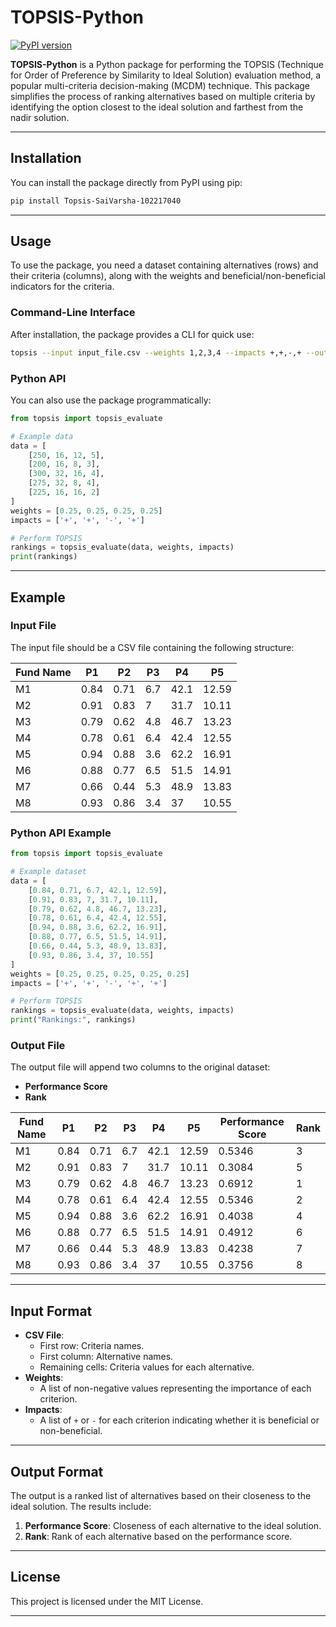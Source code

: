 # TOPSIS-Python

[![PyPI version](https://badge.fury.io/py/topsis-python.svg)](https://pypi.org/project/topsis-python/)

**TOPSIS-Python** is a Python package for performing the TOPSIS (Technique for Order of Preference by Similarity to Ideal Solution) evaluation method, a popular multi-criteria decision-making (MCDM) technique. This package simplifies the process of ranking alternatives based on multiple criteria by identifying the option closest to the ideal solution and farthest from the nadir solution.

---

## Installation

You can install the package directly from PyPI using pip:

```bash
pip install Topsis-SaiVarsha-102217040
```

---

## Usage

To use the package, you need a dataset containing alternatives (rows) and their criteria (columns), along with the weights and beneficial/non-beneficial indicators for the criteria.

### Command-Line Interface

After installation, the package provides a CLI for quick use:

```bash
topsis --input input_file.csv --weights 1,2,3,4 --impacts +,+,-,+ --output output_file.csv
```

### Python API

You can also use the package programmatically:

```python
from topsis import topsis_evaluate

# Example data
data = [
    [250, 16, 12, 5],
    [200, 16, 8, 3],
    [300, 32, 16, 4],
    [275, 32, 8, 4],
    [225, 16, 16, 2]
]
weights = [0.25, 0.25, 0.25, 0.25]
impacts = ['+', '+', '-', '+']

# Perform TOPSIS
rankings = topsis_evaluate(data, weights, impacts)
print(rankings)
```

---

## Example

### Input File

The input file should be a CSV file containing the following structure:

| Fund Name | P1   | P2   | P3  | P4   | P5   |
|-----------|-------|-------|------|-------|-------|
| M1        | 0.84  | 0.71  | 6.7  | 42.1  | 12.59 |
| M2        | 0.91  | 0.83  | 7    | 31.7  | 10.11 |
| M3        | 0.79  | 0.62  | 4.8  | 46.7  | 13.23 |
| M4        | 0.78  | 0.61  | 6.4  | 42.4  | 12.55 |
| M5        | 0.94  | 0.88  | 3.6  | 62.2  | 16.91 |
| M6        | 0.88  | 0.77  | 6.5  | 51.5  | 14.91 |
| M7        | 0.66  | 0.44  | 5.3  | 48.9  | 13.83 |
| M8        | 0.93  | 0.86  | 3.4  | 37    | 10.55 |

### Python API Example

```python
from topsis import topsis_evaluate

# Example dataset
data = [
    [0.84, 0.71, 6.7, 42.1, 12.59],
    [0.91, 0.83, 7, 31.7, 10.11],
    [0.79, 0.62, 4.8, 46.7, 13.23],
    [0.78, 0.61, 6.4, 42.4, 12.55],
    [0.94, 0.88, 3.6, 62.2, 16.91],
    [0.88, 0.77, 6.5, 51.5, 14.91],
    [0.66, 0.44, 5.3, 48.9, 13.83],
    [0.93, 0.86, 3.4, 37, 10.55]
]
weights = [0.25, 0.25, 0.25, 0.25, 0.25]
impacts = ['+', '+', '-', '+', '+']

# Perform TOPSIS
rankings = topsis_evaluate(data, weights, impacts)
print("Rankings:", rankings)
```

### Output File

The output file will append two columns to the original dataset:
- **Performance Score**
- **Rank**

| Fund Name | P1   | P2   | P3  | P4   | P5   | Performance Score | Rank |
|-----------|-------|-------|------|-------|-------|-------------------|------|
| M1        | 0.84  | 0.71  | 6.7  | 42.1  | 12.59 | 0.5346            | 3    |
| M2        | 0.91  | 0.83  | 7    | 31.7  | 10.11 | 0.3084            | 5    |
| M3        | 0.79  | 0.62  | 4.8  | 46.7  | 13.23 | 0.6912            | 1    |
| M4        | 0.78  | 0.61  | 6.4  | 42.4  | 12.55 | 0.5346            | 2    |
| M5        | 0.94  | 0.88  | 3.6  | 62.2  | 16.91 | 0.4038            | 4    |
| M6        | 0.88  | 0.77  | 6.5  | 51.5  | 14.91 | 0.4912            | 6    |
| M7        | 0.66  | 0.44  | 5.3  | 48.9  | 13.83 | 0.4238            | 7    |
| M8        | 0.93  | 0.86  | 3.4  | 37    | 10.55 | 0.3756            | 8    |

---

## Input Format

- **CSV File**:
  - First row: Criteria names.
  - First column: Alternative names.
  - Remaining cells: Criteria values for each alternative.
- **Weights**:
  - A list of non-negative values representing the importance of each criterion.
- **Impacts**:
  - A list of `+` or `-` for each criterion indicating whether it is beneficial or non-beneficial.

---

## Output Format

The output is a ranked list of alternatives based on their closeness to the ideal solution. The results include:

1. **Performance Score**: Closeness of each alternative to the ideal solution.
2. **Rank**: Rank of each alternative based on the performance score.

---

## License

This project is licensed under the MIT License.

---

